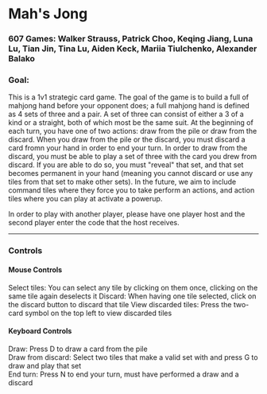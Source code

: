 # Mah's Jong
### 607 Games: Walker Strauss, Patrick Choo, Keqing Jiang, Luna Lu, Tian Jin, Tina Lu, Aiden Keck, Mariia Tiulchenko, Alexander Balako

### Goal:
This is a 1v1 strategic card game. The goal of the game is to build a full of mahjong hand before your opponent does; a full mahjong hand is defined as 4 sets of three and a pair. A set of three can consist of either a 3 of a kind or a straight, both of which most be the same suit. At the beginning of each turn, you have one of two actions: draw from the pile or draw from the discard. When you draw from the pile or the discard, you must discard a card fromn your hand in order to end your turn. In order to draw from the discard, you must be able to play a set of three with the card you drew from discard. If you are able to do so, you must "reveal" that set, and that set becomes permanent in your hand (meaning you cannot discard or use any tiles from that set to make other sets). In the future, we aim to include command tiles where they force you to take perform an actions, and action tiles where you can play at activate a powerup. 

In order to play with another player, please have one player host and the second player enter the code that the host receives. 

---
### Controls
#### Mouse Controls
Select tiles: You can select any tile by clicking on them once, clicking on the same tile again deselects it
Discard: When having one tile selected, click on the discard button to discard that tile
View discarded tiles: Press the two-card symbol on the top left to view discarded tiles
#### Keyboard Controls
Draw: Press D to draw a card from the pile <br>
Draw from discard: Select two tiles that make a valid set with and press G to draw and play that set <br>
End turn: Press N to end your turn, must have performed a draw and a discard <br>
